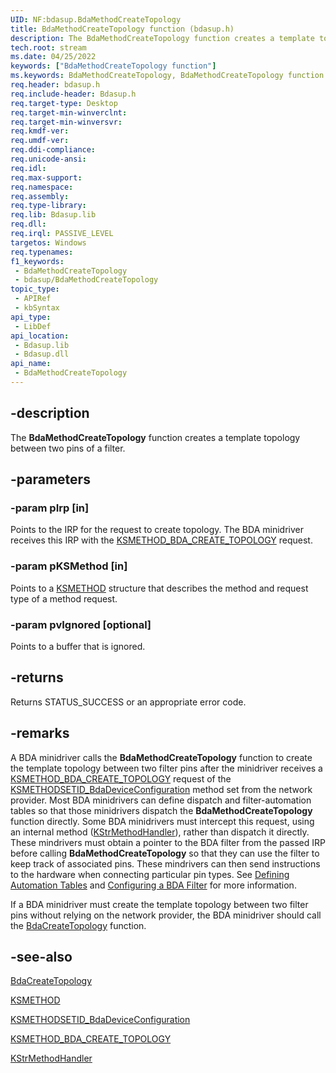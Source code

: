 ```yaml
---
UID: NF:bdasup.BdaMethodCreateTopology
title: BdaMethodCreateTopology function (bdasup.h)
description: The BdaMethodCreateTopology function creates a template topology between two pins of a filter.
tech.root: stream
ms.date: 04/25/2022
keywords: ["BdaMethodCreateTopology function"]
ms.keywords: BdaMethodCreateTopology, BdaMethodCreateTopology function [Streaming Media Devices], bdaref_3e082bad-4178-430a-aca0-3af6324a0aa2.xml, bdasup/BdaMethodCreateTopology, stream.bdamethodcreatetopology
req.header: bdasup.h
req.include-header: Bdasup.h
req.target-type: Desktop
req.target-min-winverclnt:
req.target-min-winversvr: 
req.kmdf-ver: 
req.umdf-ver: 
req.ddi-compliance: 
req.unicode-ansi: 
req.idl: 
req.max-support: 
req.namespace: 
req.assembly: 
req.type-library: 
req.lib: Bdasup.lib
req.dll: 
req.irql: PASSIVE_LEVEL
targetos: Windows
req.typenames: 
f1_keywords:
 - BdaMethodCreateTopology
 - bdasup/BdaMethodCreateTopology
topic_type:
 - APIRef
 - kbSyntax
api_type:
 - LibDef
api_location:
 - Bdasup.lib
 - Bdasup.dll
api_name:
 - BdaMethodCreateTopology
---
```


## -description

The **BdaMethodCreateTopology** function creates a template topology between two pins of a filter.

## -parameters

### -param pIrp [in]

Points to the IRP for the request to create topology. The BDA minidriver receives this IRP with the [KSMETHOD_BDA_CREATE_TOPOLOGY](/windows-hardware/drivers/stream/ksmethod-bda-create-topology) request.

### -param pKSMethod [in]

Points to a [KSMETHOD](/windows-hardware/drivers/stream/ksmethod-structure) structure that describes the method and request type of a method request.

### -param pvIgnored [optional]

Points to a buffer that is ignored.

## -returns

Returns STATUS_SUCCESS or an appropriate error code.

## -remarks

A BDA minidriver calls the **BdaMethodCreateTopology** function to create the template topology between two filter pins after the minidriver receives a [KSMETHOD_BDA_CREATE_TOPOLOGY](/windows-hardware/drivers/stream/ksmethod-bda-create-topology) request of the [KSMETHODSETID_BdaDeviceConfiguration](/windows-hardware/drivers/stream/ksmethodsetid-bdadeviceconfiguration) method set from the network provider. Most BDA minidrivers can define dispatch and filter-automation tables so that those minidrivers dispatch the **BdaMethodCreateTopology** function directly. Some BDA minidrivers must intercept this request, using an internal method ([KStrMethodHandler](/windows-hardware/drivers/ddi/ks/nc-ks-pfnkshandler)), rather than dispatch it directly. These mindrivers must obtain a pointer to the BDA filter from the passed IRP before calling **BdaMethodCreateTopology** so that they can use the filter to keep track of associated pins. These mindrivers can then send instructions to the hardware when connecting particular pin types. See [Defining Automation Tables](/windows-hardware/drivers/stream/defining-automation-tables) and [Configuring a BDA Filter](/windows-hardware/drivers/stream/configuring-a-bda-filter) for more information.

If a BDA minidriver must create the template topology between two filter pins without relying on the network provider, the BDA minidriver should call the [BdaCreateTopology](/windows-hardware/drivers/ddi/bdasup/nf-bdasup-bdacreatetopology) function.

## -see-also

[BdaCreateTopology](/windows-hardware/drivers/ddi/bdasup/nf-bdasup-bdacreatetopology)

[KSMETHOD](/windows-hardware/drivers/stream/ksmethod-structure)

[KSMETHODSETID_BdaDeviceConfiguration](/windows-hardware/drivers/stream/ksmethodsetid-bdadeviceconfiguration)

[KSMETHOD_BDA_CREATE_TOPOLOGY](/windows-hardware/drivers/stream/ksmethod-bda-create-topology)

[KStrMethodHandler](/windows-hardware/drivers/ddi/ks/nc-ks-pfnkshandler)

